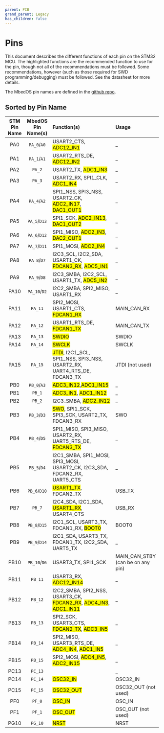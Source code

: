 ```yaml
---
parent: PCB
grand_parent: Legacy
has_children: false
---
```


# Pins

This document describes the different functions of each pin on the STM32 MCU. The highlighted functions are the recommended function to use for the pin, though not all of the recommendations must be followed. Some recommendations, however (such as those required for SWD programming/debugging) must be followed. See the datasheet for more details.

The MbedOS pin names are defined in the [github repo](https://github.com/ARMmbed/mbed-os/blob/master/targets/TARGET_STM/TARGET_STM32G4/TARGET_STM32G474xx/TARGET_NUCLEO_G474RE/PinNames.h).

## Sorted by Pin Name

| STM Pin Name | MbedOS Pin Name(s) | Function(s) | Usage |
| :---: | :---: | :--- | :--- |
| PA0 | `PA_0`/`A0` | USART2_CTS, <mark>ADC12_IN1</mark> | _ |
| PA1 | `PA_1`/`A1` | USART2_RTS_DE, <mark>ADC12_IN2</mark> | _ |
| PA2 | `PA_2` | USART2_TX, <mark>ADC1_IN3</mark> | _ |
| PA3 | `PA_3` | USART2_RX, SPI1_CLK, <mark>ADC1_IN4</mark> | _ |
| PA4 | `PA_4`/`A2` | SPI1_NSS, SPI3_NSS, USART2_CK, <mark>ADC2_IN17</mark>, <mark>DAC1_OUT1</mark> | _ |
| PA5 | `PA_5`/`D13` | SPI1_SCK, <mark>ADC2_IN13</mark>, <mark>DAC1_OUT2</mark> | _ |
| PA6 | `PA_6`/`D12` | SPI1_MISO, <mark>ADC2_IN3</mark>, <mark>DAC2_OUT1</mark> | _ |
| PA7 | `PA_7`/`D11` | SPI1_MOSI, <mark>ADC2_IN4</mark> | _ |
| PA8 | `PA_8`/`D7` | I2C3_SCL, I2C2_SDA, USART1_CK, <mark>FDCAN3_RX</mark>, <mark>ADC5_IN1</mark> | _ |
| PA9 | `PA_9`/`D8` | I2C3_SMBA, I2C2_SCL, USART1_TX, <mark>ADC5_IN2</mark> | _ |
| PA10 | `PA_10`/`D2` | I2C2_SMBA, SPI2_MISO, USART1_RX | _ |
| PA11 | `PA_11` | SPI2_MOSI, USART1_CTS, <mark>FDCAN1_RX</mark> | MAIN_CAN_RX |
| PA12 | `PA_12` | USART1_RTS_DE, <mark>FDCAN1_TX</mark> | MAIN_CAN_TX |
| PA13 | `PA_13` | <mark>SWDIO</mark> | SWDIO |
| PA14 | `PA_14` | <mark>SWCLK</mark> | SWCLK |
| PA15 | `PA_15` | <mark>JTDI</mark>, I2C1_SCL, SPI1_NSS, SPI3_NSS, USART2_RX, UART4_RTS_DE, FDCAN3_TX | JTDI (not used) |
| PB0 | `PB_0`/`A3` | <mark>ADC3_IN12</mark>,<mark>ADC1_IN15</mark> | _ |
| PB1 | `PB_1` | <mark>ADC3_IN1</mark>, <mark>ADC1_IN12</mark> | _ |
| PB2 | `PB_2` | I2C3_SMBA, <mark>ADC2_IN12</mark> | _ |
| PB3 | `PB_3`/`D3` | <mark>SWO</mark>, SPI1_SCK, SPI3_SCK, USART2_TX, FDCAN3_RX | SWO |
| PB4 | `PB_4`/`D5` | SPI1_MISO, SPI3_MISO, USART2_RX, UART5_RTS_DE, <mark>FDCAN3_TX</mark> | _ |
| PB5 | `PB_5`/`D4` | I2C1_SMBA, SPI1_MOSI, SPI3_MOSI, USART2_CK, I2C3_SDA, FDCAN2_RX, UART5_CTS | _ |
| PB6 | `PB_6`/`D10` | <mark>USART1_TX</mark>, FDCAN2_TX | USB_TX |
| PB7 | `PB_7` | I2C4_SDA, I2C1_SDA, <mark>USART1_RX</mark>, USART4_CTS | USB_RX |
| PB8 | `PB_8`/`D15` | I2C1_SCL, USART3_TX, FDCAN1_RX, <mark>BOOT0</mark> | BOOT0 |
| PB9 | `PB_9`/`D14` | I2C1_SDA, USART3_TX, FDCAN1_TX, I2C2_SDA, UART5_TX | _ |
| PB10 | `PB_10`/`D6` | USART3_TX, SPI1_SCK | MAIN_CAN_STBY (can be on any pin) |
| PB11 | `PB_11` | USART3_RX, <mark>ADC12_IN14</mark> | _ |
| PB12 | `PB_12` | I2C2_SMBA, SPI2_NSS, USART3_CK, <mark>FDCAN2_RX</mark>, <mark>ADC4_IN3</mark>, <mark>ADC1_IN11</mark> | _ |
| PB13 | `PB_13` | SPI2_SCK, USART3_CTS, <mark>FDCAN2_TX</mark>, <mark>ADC3_IN5</mark> | _ |
| PB14 | `PB_14` | SPI2_MISO, USART3_RTS_DE, <mark>ADC4_IN4</mark>, <mark>ADC1_IN5</mark> | _ |
| PB15 | `PB_15` | SPI2_MOSI, <mark>ADC4_IN5</mark>, <mark>ADC2_IN15</mark> | _ |
| PC13 | `PC_13` |  | _ |
| PC14 | `PC_14` | <mark>OSC32_IN</mark> | OSC32_IN |
| PC15 | `PC_15` | <mark>OSC32_OUT</mark> | OSC32_OUT (not used) |
| PF0 | `PF_0` | <mark>OSC_IN</mark> | OSC_IN |
| PF1 | `PF_1` | <mark>OSC_OUT</mark> | OSC_OUT (not used) |
| PG10 | `PG_10` | <mark>NRST</mark> | NRST |

